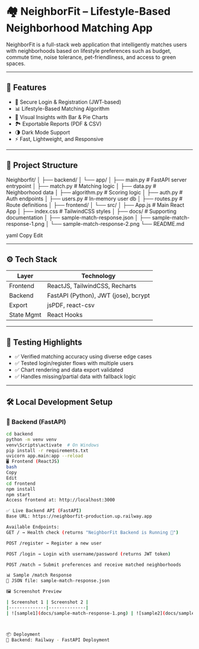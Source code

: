 # 🏘️ NeighborFit – Lifestyle-Based Neighborhood Matching App

NeighborFit is a full-stack web application that intelligently matches users with neighborhoods based on lifestyle preferences such as budget, commute time, noise tolerance, pet-friendliness, and access to green spaces.

---

## 🚀 Features

- 🔐 Secure Login & Registration (JWT-based)
- 📊 Lifestyle-Based Matching Algorithm
- 📍 Visual Insights with Bar & Pie Charts
- 🏞️ Exportable Reports (PDF & CSV)
- 🌗 Dark Mode Support
- ⚡ Fast, Lightweight, and Responsive

---

## 📁 Project Structure

Neighborfit/
│
├── backend/
│ └── app/
│ ├── main.py # FastAPI server entrypoint
│ ├── match.py # Matching logic
│ ├── data.py # Neighborhood data
│ ├── algorithm.py # Scoring logic
│ ├── auth.py # Auth endpoints
│ ├── users.py # In-memory user db
│ ├── routes.py # Route definitions
│
├── frontend/
│ └── src/
│ ├── App.js # Main React App
│ ├── index.css # TailwindCSS styles
│
├── docs/ # Supporting documentation
│ ├── sample-match-response.json
│ ├── sample-match-response-1.png
│ └── sample-match-response-2.png
└── README.md

yaml
Copy
Edit

---

## ⚙️ Tech Stack

| Layer      | Technology                        |
|------------|-----------------------------------|
| Frontend   | ReactJS, TailwindCSS, Recharts    |
| Backend    | FastAPI (Python), JWT (jose), bcrypt |
| Export     | jsPDF, react-csv                  |
| State Mgmt | React Hooks                       |

---

## 🧪 Testing Highlights

- ✅ Verified matching accuracy using diverse edge cases
- ✅ Tested login/register flows with multiple users
- ✅ Chart rendering and data export validated
- ✅ Handles missing/partial data with fallback logic

---

## 🛠️ Local Development Setup

### 🔧 Backend (FastAPI)

```bash
cd backend
python -m venv venv
venv\Scripts\activate  # On Windows
pip install -r requirements.txt
uvicorn app.main:app --reload
🖥️ Frontend (ReactJS)
bash
Copy
Edit
cd frontend
npm install
npm start
Access frontend at: http://localhost:3000

✅ Live Backend API (FastAPI)
Base URL: https://neighborfit-production.up.railway.app

Available Endpoints:
GET / → Health check (returns "NeighborFit Backend is Running 🚀")

POST /register → Register a new user

POST /login → Login with username/password (returns JWT token)

POST /match → Submit preferences and receive matched neighborhoods

📊 Sample /match Response
📁 JSON file: sample-match-response.json

🖼️ Screenshot Preview

| Screenshot 1 | Screenshot 2 |
|--------------|--------------|
| ![sample1](docs/sample-match-response-1.png) | ![sample2](docs/sample-match-response-2.png) |



📦 Deployment
🔧 Backend: Railway - FastAPI Deployment
